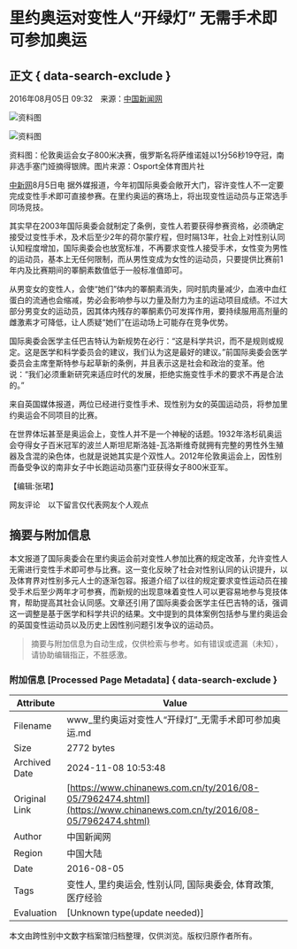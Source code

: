 # 里约奥运对变性人“开绿灯” 无需手术即可参加奥运

## 正文 { data-search-exclude }


2016年08月05日 09:32　来源：[中国新闻网](http://www.chinanews.com/) 

![资料图](http://www.chinanews.com/fileftp/2020/03/2020-03-11/U194P4T47D46410F978DT20200311093349.jpg)

![资料图](http://www.chinanews.com/fileftp/2020/03/2020-03-11/U194P4T47D46410F977DT20200311083723.jpg)

资料图：伦敦奥运会女子800米决赛，俄罗斯名将萨维诺娃以1分56秒19夺冠，南非选手塞门娅摘得银牌。图片来源：Osport全体育图片社

[中新网](http://www.chinanews.com/)8月5日电 据外媒报道，今年初国际奥委会敞开大门，容许变性人不一定要完成变性手术即可直接参赛。在里约奥运的赛场上，将出现变性运动员与正常选手同场竞技。

其实早在2003年国际奥委会就制定了条例，变性人若要获得参赛资格，必须确定接受过变性手术，及术后至少2年的荷尔蒙疗程，但时隔13年，社会上对性别认同认知程度增加，国际奥委会也放宽标准，不再要求变性人接受手术，女性变为男性的运动员，基本上无任何限制，而从男性变成为女性的运动员，只要提供比赛前1年内及比赛期间的睪酮素数值低于一般标准值即可。

从男变女的变性人，会使“她们”体内的睪酮素消失，同时肌肉量减少，血液中血红蛋白的流通也会缩减，势必会影响参与以力量及耐力为主的运动项目成绩。不过大部分男变女的运动员，因其体内残存的睪酮素仍可发挥作用，要持续服用高剂量的雌激素才可降低，让人质疑“她们”在运动场上可能存在竞争优势。

国际奥委会医学主任巴吉特认为新规势在必行：“这是科学共识，而不是规则或规定。这是医学和科学委员会的建议，我们认为这是最好的建议。”前国际奥委会医学委员会主席奎斯特参与起草新的条例，并且表示这是社会和政治的变革。他说：“我们必须重新研究来适应时代的发展，拒绝实施变性手术的要求不再是合法的。”

来自英国媒体报道，两位已经进行变性手术、现性别为女的英国运动员，将参加里约奥运会不同项目的比赛。

在世界体坛甚至是奥运会上，变性人并不是一个神秘的话题。1932年洛杉矶奥运会夺得女子百米冠军的波兰人斯坦尼斯洛娃-瓦洛斯维奇就拥有完整的男性外生殖器及含混的染色体，也就是说她其实是个双性人。2012年伦敦奥运会上，因性别而备受争议的南非女子中长跑运动员塞门亚获得女子800米亚军。

【编辑:张珺】

网友评论　以下留言仅代表网友个人观点
<!-- tcd_original_link https://www.chinanews.com.cn/ty/2016/08-05/7962474.shtml -->
## 摘要与附加信息

<!-- tcd_abstract -->
本文报道了国际奥委会在里约奥运会前对变性人参加比赛的规定改革，允许变性人无需进行变性手术即可参与比赛。这一变化反映了社会对性别认同的认识提升，以及体育界对性别多元人士的逐渐包容。报道介绍了以往的规定要求变性运动员在接受手术后至少两年才可参赛，而新规的出现意味着变性人可以更容易地参与竞技体育，帮助提高其社会认同感。文章还引用了国际奥委会医学主任巴吉特的话，强调这一调整是基于医学和科学共识的结果。文中提到的具体案例包括参与里约奥运会的英国变性运动员以及历史上因性别问题引发争议的运动员。
<!-- tcd_abstract_end -->

> 摘要与附加信息为自动生成，仅供检索与参考。如有错误或遗漏（未知），请协助编辑指正，不胜感激。

### 附加信息 [Processed Page Metadata] { data-search-exclude }

| Attribute       | Value                                  |
|-----------------|----------------------------------------|
| Filename        | www_里约奥运对变性人“开绿灯”_无需手术即可参加奥运.md                             |
| Size            | 2772 bytes                           |
| Archived Date   | 2024-11-08 10:53:48                             |
| Original Link   | [https://www.chinanews.com.cn/ty/2016/08-05/7962474.shtml](https://www.chinanews.com.cn/ty/2016/08-05/7962474.shtml)                       |
| Author          | 中国新闻网                               |
| Region          | 中国大陆                               |
| Date            | 2016-08-05                                 |
| Tags            | 变性人, 里约奥运会, 性别认同, 国际奥委会, 体育政策, 医疗经验                                 |
| Evaluation            | [Unknown type(update needed)]                                 |
<!-- tcd_table_end -->

本文由跨性别中文数字档案馆归档整理，仅供浏览。版权归原作者所有。
